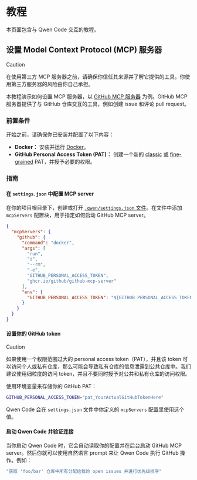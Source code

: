 # 教程

本页面包含与 Qwen Code 交互的教程。

## 设置 Model Context Protocol (MCP) 服务器

> [!CAUTION]
> 在使用第三方 MCP 服务器之前，请确保你信任其来源并了解它提供的工具。你使用第三方服务器的风险由你自己承担。

本教程演示如何设置 MCP 服务器，以 [GitHub MCP 服务器](https://github.com/github/github-mcp-server) 为例。GitHub MCP 服务器提供了与 GitHub 仓库交互的工具，例如创建 issue 和评论 pull request。

### 前置条件

开始之前，请确保你已安装并配置了以下内容：

- **Docker：** 安装并运行 [Docker]。
- **GitHub Personal Access Token (PAT)：** 创建一个新的 [classic] 或 [fine-grained] PAT，并授予必要的权限。

[Docker]: https://www.docker.com/
[classic]: https://github.com/settings/tokens/new
[fine-grained]: https://github.com/settings/personal-access-tokens/new

### 指南

#### 在 `settings.json` 中配置 MCP server

在你的项目根目录下，创建或打开 [`.qwen/settings.json` 文件](./configuration.md)。在文件中添加 `mcpServers` 配置块，用于指定如何启动 GitHub MCP server。

```json
{
  "mcpServers": {
    "github": {
      "command": "docker",
      "args": [
        "run",
        "i",
        "--rm",
        "-e",
        "GITHUB_PERSONAL_ACCESS_TOKEN",
        "ghcr.io/github/github-mcp-server"
      ],
      "env": {
        "GITHUB_PERSONAL_ACCESS_TOKEN": "${GITHUB_PERSONAL_ACCESS_TOKEN}"
      }
    }
  }
}
```

#### 设置你的 GitHub token

> [!CAUTION]
> 如果使用一个权限范围过大的 personal access token（PAT），并且该 token 可以访问个人或私有仓库，那么可能会导致私有仓库的信息泄露到公共仓库中。我们建议使用细粒度的访问 token，并且不要同时授予对公共和私有仓库的访问权限。

使用环境变量来存储你的 GitHub PAT：

```bash
GITHUB_PERSONAL_ACCESS_TOKEN="pat_YourActualGitHubTokenHere"
```

Qwen Code 会在 `settings.json` 文件中你定义的 `mcpServers` 配置里使用这个值。

#### 启动 Qwen Code 并验证连接

当你启动 Qwen Code 时，它会自动读取你的配置并在后台启动 GitHub MCP server。然后你就可以使用自然语言 prompt 来让 Qwen Code 执行 GitHub 操作。例如：

```bash
"获取 'foo/bar' 仓库中所有分配给我的 open issues 并进行优先级排序"
```